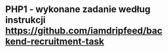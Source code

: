 # PHP1 - wykonane zadanie według instrukcji https://github.com/iamdripfeed/backend-recruitment-task
